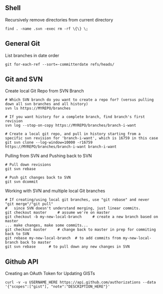 ## Shell

Recursively remove directories from current directory

	find . -name .svn -exec rm -rf \{\} \;

## General Git

List branches in date order

	git for-each-ref --sort=-committerdate refs/heads/

## Git and SVN

Create local Git Repo from SVN Branch

	# Which SVN branch do you want to create a repo for? (versus pulling down all svn branches and all history)
	svn ls https://MYREPO/branches

	# If you want history for a complete branch, find branch's first revision
	svn log --stop-on-copy https://MYREPO/branches/branch-i-want
	
	# Create a local git repo, and pull in history starting from a specific svn revision for 'branch-i-want', which is 16759 in this case
	git svn clone --log-window=10000 -r16759 https://MYREPO/branches/branch-i-want branch-i-want

Pulling from SVN and Pushing back to SVN

	# Pull down revisions
	git svn rebase

	# Push git changes back to SVN
	git svn dcommit

Working with SVN and multiple local Git branches

	# If creating/using local git branches, use "git rebase" and never "git merge"/"git pull"
	# 	since SVN doesn't understand merging, just linear commits.
	git checkout master		# assume we're on master
	git checkout -b my-new-local-branch		# create a new branch based on master
	... make changes, make some commits...
	git checkout master		# change back to master in prep for commiting back to SVN
	git rebase my-new-local-branch 	# to add commits from my-new-local-branch back to master
	git svn rebase		# to pull down any new changes in SVN


## Github API

Creating an OAuth Token for Updating GISTs

    curl -v -u USERNAME_HERE https://api.github.com/authorizations --data '{"scopes":["gist"], "note":"DESCRIPTION_HERE"}'